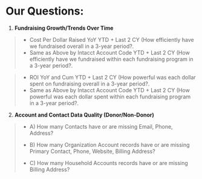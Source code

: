 # Our Questions:

1. **Fundraising Growth/Trends Over Time**
>- Cost Per Dollar Raised YoY YTD + Last 2 CY (How efficiently have we fundraised overall in a 3-year period?.
> - Same as Above by Intacct Account Code YTD +  Last 2 CY (How efficiently have we fundraised within each fundraising program in a 3-year period?.

>-  ROI YoY and Cum YTD + Last 2 CY (How powerful  was each dollar spent on fundraising overall in a 3-year period?.
>- Same as Above by Intacct Account Code YTD + Last 2 CY (How powerful was each dollar spent within each fundraising program in a 3-year period?.

2. **Account and Contact Data Quality (Donor/Non-Donor)**


>- A) How many Contacts have or are missing Email, Phone, Address?
>
>- B) How many Organization Account records have or are missing Primary Contact, Phone, Website, Billing Address?
>
>- C) How many Household Accounts records have or are missing Billing Address?

